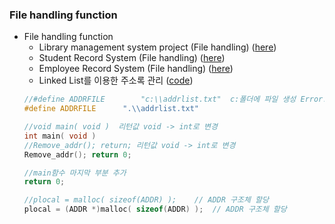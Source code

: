 ###  File handling function
* File handling function
  * Library management system project (File handling) ([here](https://github.com/csbyun-data/C-Pro/blob/main/chap05/File/Library_Management_system.md))
  * Student Record System (File handling) ([here](https://github.com/csbyun-data/C-Pro/blob/main/chap05/File/Student_Record_System.md))
  * Employee Record System (File handling) ([here](https://github.com/csbyun-data/C-Pro/blob/main/chap05/File/Employee_Record_System.md))
  * Linked List를 이용한 주소록 관리 ([code](https://github.com/csbyun-data/C-Pro/blob/main/chap05/File/Address_Mgr.c))
  ```c
  //#define ADDRFILE		"c:\\addrlist.txt"  c:폴더에 파일 생성 Error!
  #define ADDRFILE		".\\addrlist.txt"

  //void main( void )  리턴값 void -> int로 변경
  int main( void )
  //Remove_addr(); return; 리턴값 void -> int로 변경
  Remove_addr(); return 0;

  //main함수 마지막 부분 추가
  return 0;

  //plocal = malloc( sizeof(ADDR) );	// ADDR 구조체 할당
  plocal = (ADDR *)malloc( sizeof(ADDR) );	// ADDR 구조체 할당
  ```
